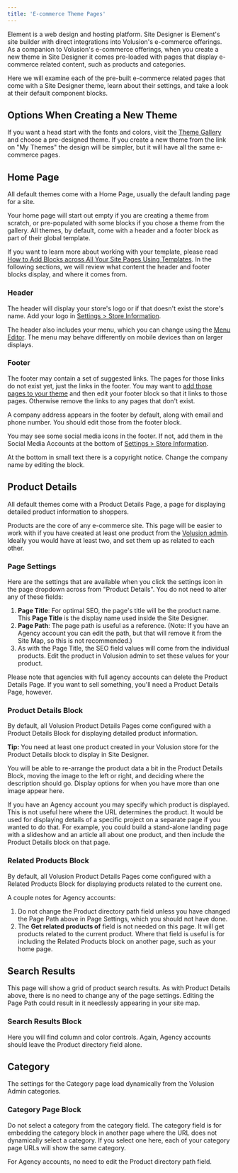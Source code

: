 ```yaml
---
title: 'E-commerce Theme Pages'
---
```


Element is a web design and hosting platform. Site Designer is Element's site builder with direct integrations into Volusion's e-commerce offerings. As a companion to Volusion's e-commerce offerings, when you create a new theme in Site Designer it comes pre-loaded with pages that display e-commerce related content, such as products and categories.

Here we will examine each of the pre-built e-commerce related pages that come with a Site Designer theme, learn about their settings, and take a look at their default component blocks.

## Options When Creating a New Theme

If you want a head start with the fonts and colors, visit the [Theme Gallery](http://link-to-theme-gallery) and choose a pre-designed theme. If you create a new theme from the link on "My Themes" the design will be simpler, but it will have all the same e-commerce pages.

## Home Page

All default themes come with a Home Page, usually the default landing page for a site.

Your home page will start out empty if you are creating a theme from scratch, or pre-populated with some blocks if you chose a theme from the gallery. All themes, by default, come with a header and a footer block as part of their global template.

If you want to learn more about working with your template, please read [How to Add Blocks across All Your Site Pages Using Templates](/how-to/add-blocks-to-templates). In the following sections, we will review what content the header and footer blocks display, and where it comes from.

### Header

The header will display your store's logo or if that doesn't exist the store's name. Add your logo in [Settings > Store Information](https://admin.volusion.com/settings/detail).

The header also includes your menu, which you can change using the [Menu Editor](https://admin.volusion.com/editstore/menu). The menu may behave differently on mobile devices than on larger displays.

### Footer

The footer may contain a set of suggested links. The pages for those links do not exist yet, just the links in the footer. You may want to [add those pages to your theme](/how-to/add-page-to-theme) and then edit your footer block so that it links to those pages. Otherwise remove the links to any pages that don't exist.

A company address appears in the footer by default, along with email and phone number. You should edit those from the footer block.

You may see some social media icons in the footer. If not, add them in the Social Media Accounts at the bottom of [Settings > Store Information](https://admin.volusion.com/settings/detail).

At the bottom in small text there is a copyright notice. Change the company name by editing the block.

## Product Details

All default themes come with a Product Details Page, a page for displaying detailed product information to shoppers.

Products are the core of any e-commerce site. This page will be easier to work with if you have created at least one product from the [Volusion admin](https://admin.volusion.com/). Ideally you would have at least two, and set them up as related to each other.

### Page Settings

Here are the settings that are available when you click the settings icon in the page dropdown across from "Product Details". You do not need to alter any of these fields:

1. **Page Title**: For optimal SEO, the page's title will be the product name. This **Page Title** is the display name used inside the Site Designer.
1. **Page Path**: The page path is useful as a reference. (Note: If you have an Agency account you can edit the path, but that will remove it from the Site Map, so this is not recommended.)
1. As with the Page Title, the SEO field values will come from the individual products. Edit the product in Volusion admin to set these values for your product.

Please note that agencies with full agency accounts can delete the Product Details Page. If you want to sell something, you'll need a Product Details Page, however.

### Product Details Block

By default, all Volusion Product Details Pages come configured with a Product Details Block for displaying detailed product information.

**Tip:** You need at least one product created in your Volusion store for the Product Details block to display in Site Designer.

You will be able to re-arrange the product data a bit in the Product Details Block, moving the image to the left or right, and deciding where the description should go. Display options for when you have more than one image appear here.

If you have an Agency account you may specify which product is displayed. This is not useful here where the URL determines the product. It would be used for displaying details of a specific project on a separate page if you wanted to do that. For example, you could build a stand-alone landing page with a slideshow and an article all about one product, and then include the Product Details block on that page.

### Related Products Block

By default, all Volusion Product Details Pages come configured with a Related Products Block for displaying products related to the current one.

A couple notes for Agency accounts:

1. Do not change the Product directory path field unless you have changed the Page Path above in Page Settings, which you should not have done.
1. The **Get related products of** field is not needed on this page. It will get products related to the current product. Where that field is useful is for including the Related Products block on another page, such as your home page.

## Search Results

This page will show a grid of product search results. As with Product Details above, there is no need to change any of the page settings. Editing the Page Path could result in it needlessly appearing in your site map.

### Search Results Block

Here you will find column and color controls. Again, Agency accounts should leave the Product directory field alone.

## Category

The settings for the Category page load dynamically from the Volusion Admin categories.

### Category Page Block

Do not select a category from the category field. The category field is for embedding the category block in another page where the URL does not dynamically select a category. If you select one here, each of your category page URLs will show the same category.

For Agency accounts, no need to edit the Product directory path field.
